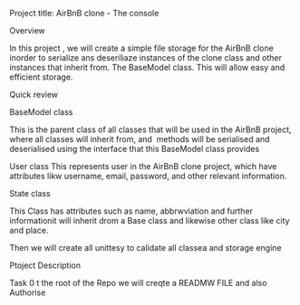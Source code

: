 Project title: AirBnB clone - The console

Overview

In this project , we will create a simple file storage for the AirBnB clone inorder to serialize ans deseriliaze instances of the clone class and other instances that inherit from. The BaseModel class. This will allow easy and efficient storage.


Quick review

BaseModel class

This is the parent class of all classes that will be used in the AirBnB project, where all classes will inherit from, and  methods will be serialised and deserialised using the interface that this BaseModel class provides


User class
This represents user in the AirBnB clone project, which have attributes likw username, email, password, and other relevant information.

State class

This Class has attributes such as name, abbrwviation and further informationit will inherit drom a Base class and likewise other class like city and place.

Then we will create all unittesy to calidate all classea and storage engine

Ptoject Description

Task 0
 	t the root of the Repo we will creqte a READMW FILE and  also Authorise 

